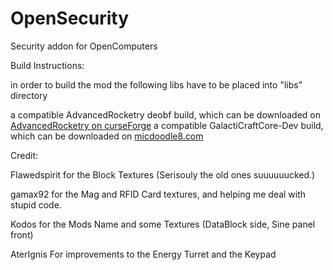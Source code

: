 OpenSecurity
============

Security addon for OpenComputers


Build Instructions:

in order to build the mod the following libs have to be placed into "libs" directory

a compatible AdvancedRocketry deobf build, which can be downloaded on [AdvancedRocketry on curseForge](https://minecraft.curseforge.com/projects/advanced-rocketry/files)
a compatible GalactiCraftCore-Dev build, which can be downloaded on [micdoodle8.com](https://www.micdoodle8.com/mods/galacticraft/downloads/dev)


Credit:

Flawedspirit for the Block Textures (Serisouly the old ones suuuuuucked.)

gamax92 for the Mag and RFID Card textures, and helping me deal with stupid code.

Kodos for the Mods Name and some Textures (DataBlock side, Sine panel front)

AterIgnis For improvements to the Energy Turret and the Keypad

